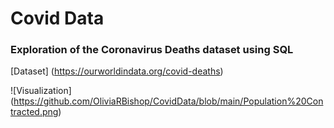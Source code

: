 # Covid Data

### Exploration of the Coronavirus Deaths dataset using SQL




[Dataset] (https://ourworldindata.org/covid-deaths)


![Visualization] (https://github.com/OliviaRBishop/CovidData/blob/main/Population%20Contracted.png)
